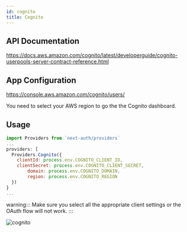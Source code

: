 ```yaml
---
id: cognito
title: Cognito
---
```


## API Documentation

https://docs.aws.amazon.com/cognito/latest/developerguide/cognito-userpools-server-contract-reference.html

## App Configuration

https://console.aws.amazon.com/cognito/users/

You need to select your AWS region to go the the Cognito dashboard.

## Usage

```js
import Providers from `next-auth/providers`
...
providers: [
  Providers.Cognito({
    clientId: process.env.COGNITO_CLIENT_ID,
    clientSecret: process.env.COGNITO_CLIENT_SECRET,
		domain: process.env.COGNITO_DOMAIN,
		region: process.env.COGNITO_REGION
  })
}
...
```

warning:::
Make sure you select all the appropriate client settings or the OAuth flow will not work.
:::

![cognito](https://user-images.githubusercontent.com/7902980/83951604-cd096e80-a832-11ea-8bd2-c496ec9a16cb.PNG)